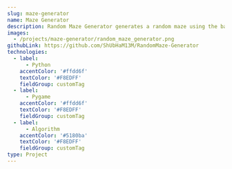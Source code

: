 ```yaml
---
slug: maze-generator
name: Maze Generator
description: Random Maze Generator generates a random maze using the backtracing algorithm
images:
  - /projects/maze-generator/random_maze_generator.png
githubLink: https://github.com/ShUbHaM13M/RandomMaze-Generator
technologies:
  - label:
      - Python
    accentColor: '#ffdd6f'
    textColor: '#F8EDFF'
    fieldGroup: customTag
  - label:
      - Pygame
    accentColor: '#ffdd6f'
    textColor: '#F8EDFF'
    fieldGroup: customTag
  - label:
      - Algorithm
    accentColor: '#5180ba'
    textColor: '#F8EDFF'
    fieldGroup: customTag
type: Project
---
```

